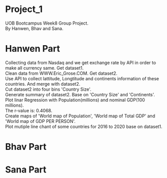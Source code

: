 # Project_1
UOB Bootcampus Week8 Group Project.\
By Hanwen, Bhav and Sana.
# Hanwen Part
Collecting data from Nasdaq and we get exchange rate by API in order to make all currency same. Get dataset1.\
Clean data from WWW.Eric_Grose.COM. Get dataset2.\
Use API to collect lattitude, Longtitude and continents information of these countries. And merge with dataset2.\
Cut dataset2 into four bins 'Country Size'.\
Generate summary of dataset2. Base on 'Country Size' and 'Continents'.\
Plot linar Regression with Population(millions) and nominal GDP(100 millions).\
The r-value is: 0.4068.\
Create maps of 'World map of Population', 'World map of Total GDP' and 'World map of GDP PER PERSON'.\
Plot mutiple line chant of some countries for 2016 to 2020 base on dataset1.

# Bhav Part

# Sana Part
